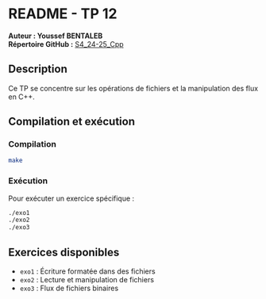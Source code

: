 # README - TP 12

**Auteur : Youssef BENTALEB**  
**Répertoire GitHub :** [S4_24-25_Cpp](https://github.com/SmollCoco/S4_24-25_Cpp)

## Description

Ce TP se concentre sur les opérations de fichiers et la manipulation des flux en C++.

## Compilation et exécution

### Compilation

```sh
make
```

### Exécution

Pour exécuter un exercice spécifique :

```sh
./exo1
./exo2
./exo3
```

## Exercices disponibles

- `exo1` : Écriture formatée dans des fichiers
- `exo2` : Lecture et manipulation de fichiers
- `exo3` : Flux de fichiers binaires